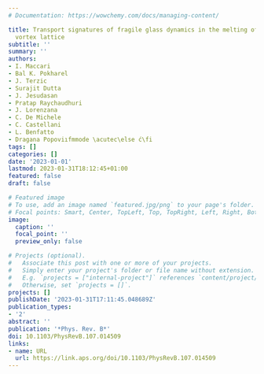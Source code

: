 ```yaml
---
# Documentation: https://wowchemy.com/docs/managing-content/

title: Transport signatures of fragile glass dynamics in the melting of the two-dimensional
  vortex lattice
subtitle: ''
summary: ''
authors:
- I. Maccari
- Bal K. Pokharel
- J. Terzic
- Surajit Dutta
- J. Jesudasan
- Pratap Raychaudhuri
- J. Lorenzana
- C. De Michele
- C. Castellani
- L. Benfatto
- Dragana Popoviıfmmode \acutec\else ć\fi
tags: []
categories: []
date: '2023-01-01'
lastmod: 2023-01-31T18:12:45+01:00
featured: false
draft: false

# Featured image
# To use, add an image named `featured.jpg/png` to your page's folder.
# Focal points: Smart, Center, TopLeft, Top, TopRight, Left, Right, BottomLeft, Bottom, BottomRight.
image:
  caption: ''
  focal_point: ''
  preview_only: false

# Projects (optional).
#   Associate this post with one or more of your projects.
#   Simply enter your project's folder or file name without extension.
#   E.g. `projects = ["internal-project"]` references `content/project/deep-learning/index.md`.
#   Otherwise, set `projects = []`.
projects: []
publishDate: '2023-01-31T17:11:45.048689Z'
publication_types:
- '2'
abstract: ''
publication: '*Phys. Rev. B*'
doi: 10.1103/PhysRevB.107.014509
links:
- name: URL
  url: https://link.aps.org/doi/10.1103/PhysRevB.107.014509
---
```

